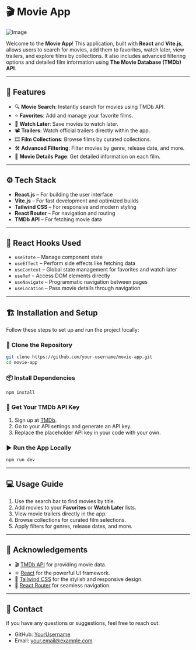 
# 🎬 Movie App

![Image](https://github.com/user-attachments/assets/d3f4a07e-eb28-4eef-844c-89548352bb20)

Welcome to the **Movie App**! This application, built with **React** and **Vite.js**, allows users to search for movies, add them to favorites, watch later, view trailers, and explore films by collections. It also includes advanced filtering options and detailed film information using **The Movie Database (TMDb) API**.

---

## 🚀 Features

- 🔍 **Movie Search**: Instantly search for movies using TMDb API.
- ⭐ **Favorites**: Add and manage your favorite films.
- 🎥 **Watch Later**: Save movies to watch later.
- 📽️ **Trailers**: Watch official trailers directly within the app.
- 🎞️ **Film Collections**: Browse films by curated collections.
- 🛠️ **Advanced Filtering**: Filter movies by genre, release date, and more.
- 🎯 **Movie Details Page**: Get detailed information on each film.

---

## ⚙️ Tech Stack

- **React.js** – For building the user interface
- **Vite.js** – For fast development and optimized builds
- **Tailwind CSS** – For responsive and modern styling
- **React Router** – For navigation and routing
- **TMDb API** – For fetching movie data

---

## 🔗 React Hooks Used

- `useState` – Manage component state
- `useEffect` – Perform side effects like fetching data  
- `useContext` – Global state management for favorites and watch later  
- `useRef` – Access DOM elements directly  
- `useNavigate` – Programmatic navigation between pages  
- `useLocation` – Pass movie details through navigation  

---

## 🏗️ Installation and Setup

Follow these steps to set up and run the project locally:

### 🔄 Clone the Repository

```bash
git clone https://github.com/your-username/movie-app.git
cd movie-app
```

### 📦 Install Dependencies

```bash
npm install
```

### 🔑 Get Your TMDb API Key

1. Sign up at [TMDb](https://www.themoviedb.org/).
2. Go to your API settings and generate an API key.
3. Replace the placeholder API key in your code with your own.

### ▶️ Run the App Locally

```bash
npm run dev
```

---

## 💻 Usage Guide

1. Use the search bar to find movies by title.
2. Add movies to your **Favorites** or **Watch Later** lists.
3. View movie trailers directly in the app.
4. Browse collections for curated film selections.
5. Apply filters for genres, release dates, and more.

---



## 🙌 Acknowledgements

- 🎬 [TMDb API](https://www.themoviedb.org/documentation/api) for providing movie data.
- ⚛️ [React](https://reactjs.org/) for the powerful UI framework.
- 🎨 [Tailwind CSS](https://tailwindcss.com/) for the stylish and responsive design.
- 🚦 [React Router](https://reactrouter.com/) for seamless navigation.

---

## 🔗 Contact

If you have any questions or suggestions, feel free to reach out:

- GitHub: [YourUsername](https://github.com/your-username)
- Email: your.email@example.com

